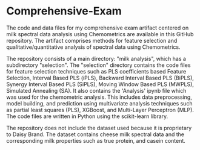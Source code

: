 # Comprehensive-Exam
The code and data files for my comprehensive exam artifact centered on milk spectral data analysis using Chemometrics are available in this GitHub repository. The artifact comprises methods for feature selection and qualitative/quantitative analysis of spectral data using Chemometrics.

The repository consists of a main directory: "milk analysis", which has a subdirectory "selection". The "selection" directory contains the code files for feature selection techniques such as PLS coefficients based Feature Selection, Interval Based PLS (iPLS), Backward Interval Based PLS (BiPLS), Synergy Interval Based PLS (SiPLS), Moving Window Based PLS (MWPLS), Simulated Annealing (SA). It also contains the 'Analysis' ipynb file which was used for the chemometric analysis. This includes data preprocessing, model building, and prediction using multivariate analysis techniques such as partial least squares (PLS), XGBoost, and Multi-Layer Perceptron (MLP). The code files are written in Python using the scikit-learn library. 

The repository does not include the dataset used because it is proprietary to Daisy Brand. The dataset contains cheese milk spectral data and the corresponding milk properties such as true protein, and casein content.


